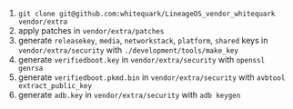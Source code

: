 1. `git clone git@github.com:whitequark/LineageOS_vendor_whitequark vendor/extra`
2. apply patches in `vendor/extra/patches`
3. generate `releasekey`, `media`, `networkstack`, `platform`, `shared` keys in `vendor/extra/security` with `./development/tools/make_key`
4. generate `verifiedboot.key` in `vendor/extra/security` with `openssl genrsa`
5. generate `verifiedboot.pkmd.bin` in `vendor/extra/security` with `avbtool extract_public_key`
6. generate `adb.key` in `vendor/extra/security` with `adb keygen`
